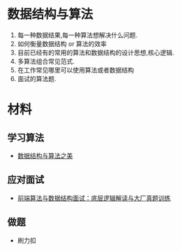 # 数据结构与算法
1. 每一种数据结果,每一种算法想解决什么问题.
2. 如何衡量数据结构 or 算法的效率
3. 目前已经有的常用的算法和数据结构的设计思想,核心逻辑.
4. 多算法组合常见范式.
5. 在工作常见哪里可以使用算法或者数据结构
6. 面试的算法题.
# 材料
## 学习算法
- [数据结构与算法之美](https://time.geekbang.org/column/article/39922)
## 应对面试 
- [前端算法与数据结构面试：底层逻辑解读与大厂真题训练](https://juejin.cn/book/6844733800300150797?enter_from=course_center&utm_source=course_center)
## 做题
- 刷力扣